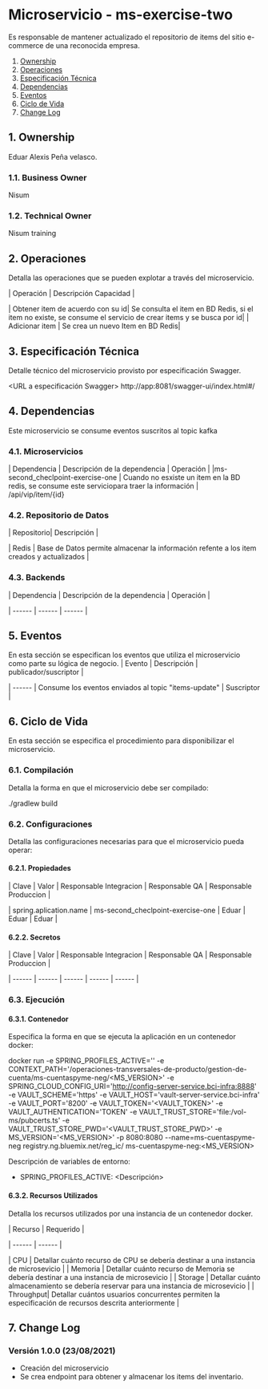 # Microservicio - ms-exercise-two

Es responsable de mantener actualizado el repositorio de items del sitio e-commerce de una reconocida empresa.

1. [Ownership](/readme.md#1-ownership)
2. [Operaciones](/readme.md#2-operaciones)
3. [Especificación Técnica](/readme.md#3-especificaci%C3%B3n-t%C3%A9cnica)
4. [Dependencias](/readme.md#4-ejecuci%C3%B3n)
5. [Eventos](/readme.md#5-eventos)
6. [Ciclo de Vida](/readme.md#6-ciclo-de-vida)
7. [Change Log](/readme.md#7-change-log)

## 1. Ownership
Eduar Alexis Peña velasco.

### 1.1. Business Owner
Nisum

### 1.2. Technical Owner
Nisum training

## 2. Operaciones
Detalla las operaciones que se pueden explotar a través del microservicio. 

| Operación | Descripción Capacidad |

| Obtener item de acuerdo con su id| Se consulta el item en BD Redis, si el item no existe, se consume el servicio de crear items y se busca por id|
| Adicionar item | Se crea un nuevo Item en BD Redis|

## 3. Especificación Técnica
Detalle técnico del microservicio provisto por especificación Swagger.

<URL a especificación Swagger>
http://app:8081/swagger-ui/index.html#/

## 4. Dependencias
Este microservicio se consume eventos suscritos al topic kafka

### 4.1. Microservicios

| Dependencia | Descripción de la dependencia | Operación |
|ms-second_checlpoint-exercise-one | Cuando no esxiste un item en la BD redis, se consume este serviciopara traer la información |  
​/api​/vip​/item​/{id} 


### 4.2. Repositorio de Datos

| Repositorio| Descripción |

| Redis | Base de Datos permite almacenar la información refente a los item creados y actualizados |

### 4.3. Backends

| Dependencia | Descripción de la dependencia | Operación |

| ------  | ------  | ------  |

## 5. Eventos
En esta sección se especifican los eventos que utiliza el microservicio como parte su lógica de negocio.
| Evento | Descripción | publicador/suscriptor |

| ------  | Consume los eventos enviados al topic "items-update"  | Suscriptor  |

## 6. Ciclo de Vida
En esta sección se especifica el procedimiento para disponibilizar el microservicio.

### 6.1. Compilación
Detalla la forma en que el microservicio debe ser compilado:

./gradlew build

### 6.2. Configuraciones
Detalla las configuraciones necesarias para que el microservicio pueda operar:

#### 6.2.1. Propiedades
| Clave | Valor | Responsable Integracion | Responsable QA | Responsable Produccion |

| spring.aplication.name | ms-second_checlpoint-exercise-one | Eduar | Eduar | Eduar |

#### 6.2.2. Secretos
| Clave | Valor | Responsable Integracion | Responsable QA | Responsable Produccion |

| ------  | ------ | ------ | ------ | ------ |

### 6.3. Ejecución

#### 6.3.1. Contenedor
Especifica la forma en que se ejecuta la aplicación en un contenedor docker:

docker run -e SPRING_PROFILES_ACTIVE='<ambiente>' -e CONTEXT_PATH='/operaciones-transversales-de-producto/gestion-de-cuenta/ms-cuentaspyme-neg/<MS_VERSION>' -e SPRING_CLOUD_CONFIG_URI='http://config-server-service.bci-infra:8888' -e VAULT_SCHEME='https' -e VAULT_HOST='vault-server-service.bci-infra' -e VAULT_PORT='8200' -e VAULT_TOKEN='<VAULT_TOKEN>' -e VAULT_AUTHENTICATION='TOKEN' -e VAULT_TRUST_STORE='file:/vol-ms/pubcerts.ts' -e VAULT_TRUST_STORE_PWD='<VAULT_TRUST_STORE_PWD>' -e MS_VERSION='<MS_VERSION>'  -p 8080:8080 --name=ms-cuentaspyme-neg registry.ng.bluemix.net/reg_ic/ ms-cuentaspyme-neg:<MS_VERSION>

Descripción de variables de entorno:
* SPRING_PROFILES_ACTIVE: <Descripción>

#### 6.3.2. Recursos Utilizados
Detalla los recursos utilizados por una instancia de un contenedor docker.

| Recurso | Requerido |

| ------ | ------ |

| CPU | Detallar cuánto recurso de CPU se debería destinar a una instancia de microsevicio |
| Memoria | Detallar cuánto recurso de Memoria se debería destinar a una instancia de microsevicio |
| Storage | Detallar cuánto almacenamiento se debería reservar para una instancia de microsevicio |
| Throughput| Detallar cuántos usuarios concurrentes permiten la especificación de recursos descrita anteriormente |


## 7. Change Log

### Versión 1.0.0 (23/08/2021)
 - Creación del microservicio 
 - Se crea endpoint para obtener y almacenar los items del inventario.

